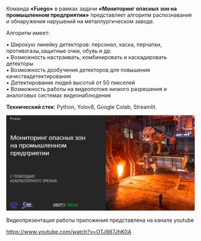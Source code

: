 Команда <strong>«Fuego»</strong> в рамках задачи <strong>«Мониторинг опасных зон на промышленном предприятии»</strong> представляет алгоритм распознавания и обнаружения нарушений на металлургическом заводе.

Алгоритм имеет:

▪️ Широкую линейку детекторов: персонал, каска, перчатки, противогазы,защитные очки, обувь и др.<br/>
▪️ Возможность настраивать, комбинировать и каскадировать детекторы<br/>
▪️ Возможность дообучения детекторов для повышения качествадетектирования<br/>
▪️ Детектирование людей высотой от 50 пикселей<br/>
▪️ Возможность работы на видеопотоке низкого разрешения и аналоговых системах видеонаблюдения

<strong>Технический стек</strong>: Python, Yolov8, Google Colab, Streamlit.

[![Watch the video](https://github.com/rfuego/monitoring_danger_zone/blob/main/images/fon.jpg)](https://www.youtube.com/watch?v=OTJ987JhK0A)

Видеопрезентация работы приложения представлена на канале youtube

https://www.youtube.com/watch?v=OTJ987JhK0A
